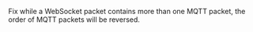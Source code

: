 Fix while a WebSocket packet contains more than one MQTT packet, the order of MQTT packets will be reversed.

